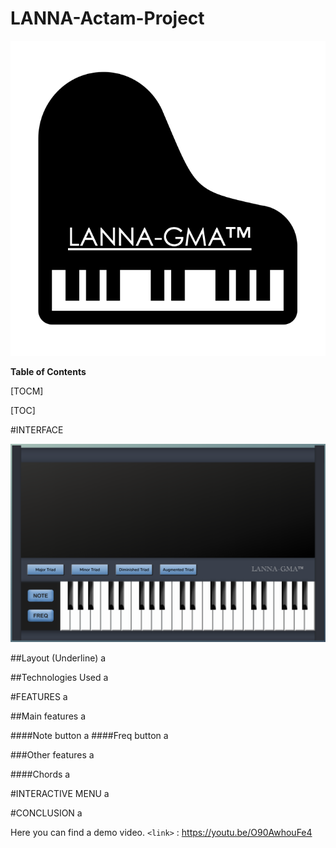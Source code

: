 # LANNA-Actam-Project

![](https://github.com/giuris/LANNA-Actam-Project/blob/main/screenshots/logo.png)

**Table of Contents**

[TOCM]

[TOC]

#INTERFACE

![](https://github.com/giuris/LANNA-Actam-Project/blob/main/screenshots/layout.png)

##Layout (Underline)
a

##Technologies Used
a


#FEATURES
a

##Main features
a

####Note button
a
####Freq button
a

###Other features
a

####Chords
a


#INTERACTIVE MENU
a


#CONCLUSION
a

Here you can find a demo video.
`<link>` : <https://youtu.be/O90AwhouFe4>
